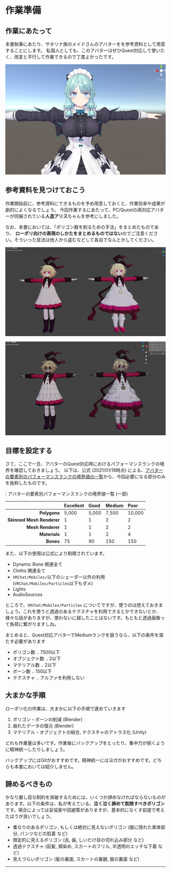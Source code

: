 # 作業準備

## 作業にあたって

本書執筆にあたり、サタリナ族のメイドさんのアバターをを参考資料として用意することにします。
私個人としても、このアバターはぜひQuest対応して使いたく、改変と平行して作業できるので丁度よかったです。

![サタリナさんはいいぞ](./src/01_preparation/images/satalina_san.png)

## 参考資料を見つけておこう

作業開始前に、参考資料にできるものを予め用意しておくと、作業効率や成果が劇的によくなるでしょう。
今回作業するにあたって、PC/Questの両対応アバターが同梱されている**人造アリス**ちゃんを参考にしました。

なお、本書においては、「ポリゴン数を削るための手法」をまとめたものであり、 **ローポリ向けの表現のしかたをまとめるものではない**のでご注意ください。そういった技法は他人から盗むなどして各自でなんとかしてください。

![人造アリスちゃんPC/Quest比較 (←Quest ⊿4732, →PC ⊿33362)](./src/01_preparation/images/artificial_alice_diff.png)

![ワイヤーフレームを表示させたもの。よく見てみると、服のシワ、指の形、髪の形、口の中など、細かいところで大きな違いがある。すごい。](./src/01_preparation/images/artificial_alice_diff_poly.png)


## 目標を設定する

さて、ここで一旦、アバターのQuest対応時におけるパフォーマンスランクの境界を確認しておきましょう。
以下は、公式 (2021/01/18時点) による、[アバターの要素別のパフォーマンスランクの境界値の一覧](https://docs.vrchat.com/docs/avatar-performance-ranking-system#quest-limits)から、今回必要になる部分のみを抜粋したものです。

: アバターの要素別パフォーマンスランクの境界値一覧 (一部)

||Excellent|Good|Medium|Poor|
|---:|:---|:---|:---|:---|
|**Polygons**|5,000|5,000|7,500|10,000|
|**Skinned Mesh Renderer**|1|1|2|2|
|**Mesh Renderer**|1|1|2|2|
|**Materials**|1|1|2|4|
|**Bones**|75|90|150|150|

また、以下の使用は公式により制限されています。

- Dynamic Bone 関連全て
- Cloths 関連全て
- `VRChat/Mobiles/`以下のシェーダー以外の利用 <br/>(`VRChat/Mobiles/Particles`以下もダメ)
- Lights
- AudioSources

ところで、`VRChat/Mobiles/Particles` についてですが、使うのは控えておきましょう。これを使うと透過のあるテクスチャを利用できるとかできないとか、様々な話がありますが、使わないに越したことはないです。もともと透過画像って負荷に繋がりますしね。

まとめると、Quest対応アバターでMediumランクを狙うなら、以下の条件を満たす必要があります

- ポリゴン数 .. 7500以下
- オブジェクト数 .. 2以下
- マテリアル数 .. 2以下
- ボーン数 .. 150以下
- テクスチャ .. アルファを利用しない

## 大まかな手順

ローポリ化の作業は、大まかに以下の手順で進めていきます

1. ポリゴン・ボーンの削減 (Blender)
2. 崩れたデータの復元 (Blender)
3. マテリアル・オブジェクトの結合, テクスチャのアトラス化 (Unity)

どれも作業量は多いです。作業毎にバックアップをとったり、集中力が続くように精神統一したりしましょう。

バックアップにはGitがおすすめです。精神統一にはヨガがおすすめです。どちらも本書においては紹介しません。

## 諦めるべきもの

かなり厳し目な制約を突破するためには、いくつか諦めなければならないものがあります。以下の条件は、私が考えている、**泣く泣く諦めて削除すべきポリゴン**です。場合によっては妥協案や回避策がありますが、基本的になくす前提で考えたほうが良いでしょう。

- 重なりのあるポリゴン, もしくは絶対に見えないポリゴン (服に隠れた素体部分, パンツなどの肌着 など)
- 限定的に見えるポリゴン (舌, 歯, しいたけ目の切れ込み部分 など)
- 透過テクスチャ (前髪, 頬染め, スカートのフリル, 半透明のエッチな下着 など)
- 見えづらいポリゴン (髪の裏面, スカートの裏麺, 服の裏面 など)

---
<div style="page-break-before:always"/>